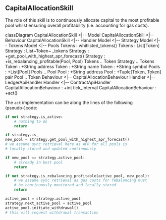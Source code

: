 ## CapitalAllocationSkill

The role of this skill is to continuously allocate capital to the most profitable pool whilst ensuring overall profitability (i.e. accounting for gas costs).

<div class="mermaid" id="capital">
    classDiagram
        CapitalAllocationSkill <|-- Model
        CapitalAllocationSkill <|-- Behaviour
        CapitalAllocationSkill <|-- Handler
        Model <|-- Strategy
        Model <|-- Tokens
        Model <|-- Pools
        Tokens : whitlisted_tokens()
        Tokens : List[Token]
        Strategy : List~Token~ _tokens
        Strategy : +get_pool_with_highest_apr_forecast()
        Strategy : +is_rebalancing_profitable(Pool, Pool)
        Tokens .. Token
        Strategy .. Tokens
        Token : +String address
        Token : +String name
        Token : +String symbol
        Pools : +List[Pool]
        Pools .. Pool
        Pool : +String address
        Pool : +Tuple[Token, Token] pair
        Pool .. Token
        Behaviour <|-- CapitalAllocationBehaviour
        Handler <|-- LedgerApiHandler
        Handler <|-- ContractApiHandler
        CapitalAllocationBehaviour : +int tick_interval
        CapitalAllocationBehaviour : +act()

</div>

The `act` implementation can be along the lines of the following (pseudo-)code:

``` python
if not strategy.is_active:
    # nothing to do
    return

if strategy.is_
new_pool = strategy.get_pool_with_highest_apr_forecast()
# we assume sync retrieval here as APR for all pools is
# locally stored and updated continuously

if new_pool == strategy.active_pool:
    # already in best pool
    return

if not strategy.is_rebalancing_profitable(active_pool, new_pool):
    # we assume sync retrieval as gas costs for rebalancing must
    # be continuously monitored and locally stored
    return

active_pool = strategy.active_pool
strategy.next_active_pool = active_pool
active_pool.initiate_withdrawal()
# this will request withdrawal transaction
```

